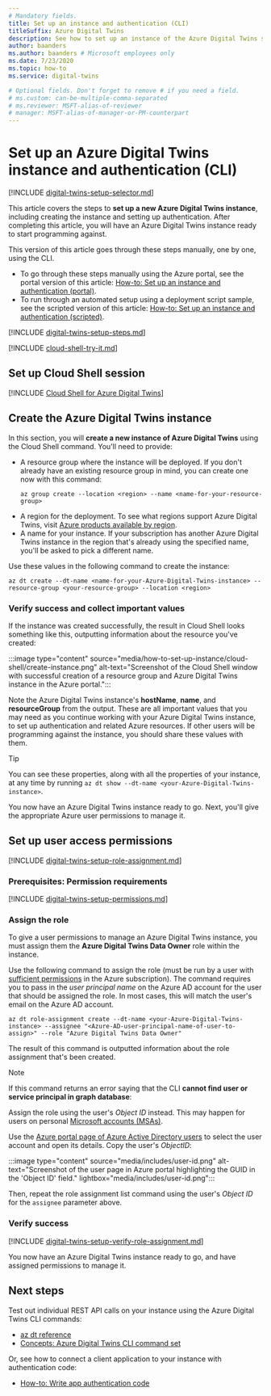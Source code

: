 ```yaml
---
# Mandatory fields.
title: Set up an instance and authentication (CLI)
titleSuffix: Azure Digital Twins
description: See how to set up an instance of the Azure Digital Twins service using the CLI
author: baanders
ms.author: baanders # Microsoft employees only
ms.date: 7/23/2020
ms.topic: how-to
ms.service: digital-twins

# Optional fields. Don't forget to remove # if you need a field.
# ms.custom: can-be-multiple-comma-separated
# ms.reviewer: MSFT-alias-of-reviewer
# manager: MSFT-alias-of-manager-or-PM-counterpart
---
```


# Set up an Azure Digital Twins instance and authentication (CLI)

[!INCLUDE [digital-twins-setup-selector.md](../../includes/digital-twins-setup-selector.md)]

This article covers the steps to **set up a new Azure Digital Twins instance**, including creating the instance and setting up authentication. After completing this article, you will have an Azure Digital Twins instance ready to start programming against.

This version of this article goes through these steps manually, one by one, using the CLI.
* To go through these steps manually using the Azure portal, see the portal version of this article: [How-to: Set up an instance and authentication (portal)](how-to-set-up-instance-portal.md).
* To run through an automated setup using a deployment script sample, see the scripted version of this article: [How-to: Set up an instance and authentication (scripted)](how-to-set-up-instance-scripted.md).

[!INCLUDE [digital-twins-setup-steps.md](../../includes/digital-twins-setup-steps.md)]

[!INCLUDE [cloud-shell-try-it.md](../../includes/cloud-shell-try-it.md)]

## Set up Cloud Shell session
[!INCLUDE [Cloud Shell for Azure Digital Twins](../../includes/digital-twins-cloud-shell.md)]

## Create the Azure Digital Twins instance

In this section, you will **create a new instance of Azure Digital Twins** using the Cloud Shell command. You'll need to provide:
* A resource group where the instance will be deployed. If you don't already have an existing resource group in mind, you can create one now with this command:
    ```azurecli-interactive
    az group create --location <region> --name <name-for-your-resource-group>
    ```
* A region for the deployment. To see what regions support Azure Digital Twins, visit [Azure products available by region](https://azure.microsoft.com/global-infrastructure/services/?products=digital-twins).
* A name for your instance. If your subscription has another Azure Digital Twins instance in the region that's
  already using the specified name, you'll be asked to pick a different name.

Use these values in the following command to create the instance:

```azurecli-interactive
az dt create --dt-name <name-for-your-Azure-Digital-Twins-instance> --resource-group <your-resource-group> --location <region>
```

### Verify success and collect important values

If the instance was created successfully, the result in Cloud Shell looks something like this, outputting information about the resource you've created:

:::image type="content" source="media/how-to-set-up-instance/cloud-shell/create-instance.png" alt-text="Screenshot of the Cloud Shell window with successful creation of a resource group and Azure Digital Twins instance in the Azure portal.":::

Note the Azure Digital Twins instance's **hostName**, **name**, and **resourceGroup** from the output. These are all important values that you may need as you continue working with your Azure Digital Twins instance, to set up authentication and related Azure resources. If other users will be programming against the instance, you should share these values with them.

> [!TIP]
> You can see these properties, along with all the properties of your instance, at any time by running `az dt show --dt-name <your-Azure-Digital-Twins-instance>`.

You now have an Azure Digital Twins instance ready to go. Next, you'll give the appropriate Azure user permissions to manage it.

## Set up user access permissions

[!INCLUDE [digital-twins-setup-role-assignment.md](../../includes/digital-twins-setup-role-assignment.md)]

### Prerequisites: Permission requirements

[!INCLUDE [digital-twins-setup-permissions.md](../../includes/digital-twins-setup-permissions.md)]

### Assign the role

To give a user permissions to manage an Azure Digital Twins instance, you must assign them the **Azure Digital Twins Data Owner** role within the instance.

Use the following command to assign the role (must be run by a user with [sufficient permissions](#prerequisites-permission-requirements) in the Azure subscription). The command requires you to pass in the *user principal name* on the Azure AD account for the user that should be assigned the role. In most cases, this will match the user's email on the Azure AD account.

```azurecli-interactive
az dt role-assignment create --dt-name <your-Azure-Digital-Twins-instance> --assignee "<Azure-AD-user-principal-name-of-user-to-assign>" --role "Azure Digital Twins Data Owner"
```

The result of this command is outputted information about the role assignment that's been created.

> [!NOTE]
> If this command returns an error saying that the CLI **cannot find user or service principal in graph database**:
>
> Assign the role using the user's *Object ID* instead. This may happen for users on personal [Microsoft accounts (MSAs)](https://account.microsoft.com/account). 
>
> Use the [Azure portal page of Azure Active Directory users](https://portal.azure.com/#blade/Microsoft_AAD_IAM/UsersManagementMenuBlade/AllUsers) to select the user account and open its details. Copy the user's *ObjectID*:
>
> :::image type="content" source="media/includes/user-id.png" alt-text="Screenshot of the user page in Azure portal highlighting the GUID in the 'Object ID' field." lightbox="media/includes/user-id.png":::
>
> Then, repeat the role assignment list command using the user's *Object ID* for the `assignee` parameter above.

### Verify success

[!INCLUDE [digital-twins-setup-verify-role-assignment.md](../../includes/digital-twins-setup-verify-role-assignment.md)]

You now have an Azure Digital Twins instance ready to go, and have assigned permissions to manage it.

## Next steps

Test out individual REST API calls on your instance using the Azure Digital Twins CLI commands: 
* [az dt reference](/cli/azure/dt?view=azure-cli-latest&preserve-view=true)
* [Concepts: Azure Digital Twins CLI command set](concepts-cli.md)

Or, see how to connect a client application to your instance with authentication code:
* [How-to: Write app authentication code](how-to-authenticate-client.md)